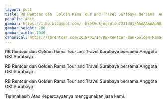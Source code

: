```yaml
---
layout: post
title: RB Rentcar dan  Golden Rama Tour and Travel Surabaya bersama  Anggota GKI Surabaya
penulis: Adit
gambar: https://1.bp.blogspot.com/--hSetVuSjog/Wlsu7Z31dUI/AAAAAAAApNU/vNWXZ4HzntIed4RPbA7xh6DxcJBvLOHcACLcBGAs/s1600/WhatsApp%2BImage%2B2018-01-12%2Bat%2B05.35.12.jpeg
gambar_height: 780
gambar_width: 1040
canonical: https://rbrentcar.com/2018/01/14/RB-Rentcar-dan-Golden-Rama-Tour-and-Travel-Surabaya-bersama-Anggota-GKI-Surabaya.html
---
```

<p>RB Rentcar dan  Golden Rama Tour and Travel Surabaya bersama  Anggota GKI Surabaya</p>

<div class="post-content">
	<div class="amp-wp-article-content">
<div class="wp-image  size-full wp-image-1141 aligncenter">
	<amp-img
		layout='responsive' 
		width="1040" 
		height="780" 
		src="https://1.bp.blogspot.com/--hSetVuSjog/Wlsu7Z31dUI/AAAAAAAApNU/vNWXZ4HzntIed4RPbA7xh6DxcJBvLOHcACLcBGAs/s1600/WhatsApp%2BImage%2B2018-01-12%2Bat%2B05.35.12.jpeg">
	</amp-img>
</div>

<p>
<em></em>
</p>

<p></p>
<p>RB Rentcar dan  Golden Rama Tour and Travel Surabaya bersama  Anggota GKI Surabaya</p>

<div>
<p>RB Rentcar dan  Golden Rama Tour and Travel Surabaya bersama  Anggota GKI Surabaya</p>
<p>Terimakasih Atas Kepercayaanya menggunakan jasa kami.</p>
</div>
